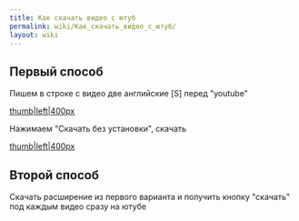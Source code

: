 ```yaml
---
title: Как скачать видео с ютуб
permalink: wiki/Как_скачать_видео_с_ютуб/
layout: wiki
---
```


## Первый способ

Пишем в строке с видео две английские \[S\] перед "youtube"

[thumb\|left\|400px](Файл:2018-01-04_09-58-05.jpg "wikilink")

Нажимаем "Скачать без установки", скачать

[thumb\|left\|400px](Файл:2018-01-04_09-59-08.jpg "wikilink")

## Второй способ

Скачать расширение из первого варианта и получить кнопку "скачать" под
каждым видео сразу на ютубе
